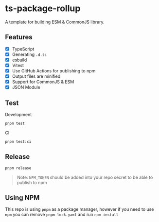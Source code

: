 # ts-package-rollup

A template for building ESM & CommonJS library.

## Features

- [x] TypeScript
- [x] Generating `.d.ts`
- [x] esbuild 
- [x] Vitest
- [x] Use GitHub Actions for publishing to npm
- [x] Output files are minified
- [x] Support for CommonJS & ESM
- [x] JSON Module

## Test

Development

```sh
pnpm test
```

CI

```sh
pnpm test:ci
```

## Release

```sh
pnpm release
```

> Note: `NPM_TOKEN` should be added into your repo secret to be able to publish to npm


## Using NPM

This repo is using `pnpm` as a package manager, however if you need to use `npm` you can remove `pnpm-lock.yaml` and run `npm install`
